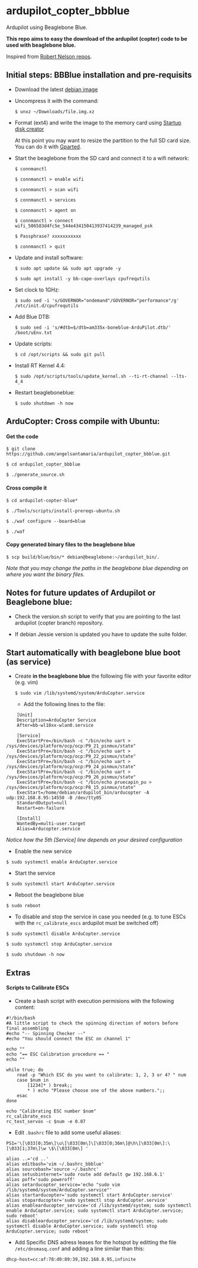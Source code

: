 # ardupilot_copter_bbblue

Ardupilot using Beaglebone Blue.

**This repo aims to easy the download of the ardupilot (copter) code to be used with beaglebone blue.**

Inspired from [Robert Nelson repos](https://github.com/rcn-ee/repos).

## Initial steps: BBBlue installation and pre-requisits

  * Download the latest [debian image](https://beagleboard.org/latest-images)
  
  * Uncompress it with the command:
    
    `$ unxz ~/Downloads/file.img.xz`
  
  * Format (ext4) and write the image to the memory card using [Startup disk creator](https://apps.ubuntu.com/cat/applications/precise/usb-creator-gtk/)
        
    At this point you may want to resize the partition to the full SD card size. You can do it with [Gparted](https://gparted.org/). 
  
  * Start the beaglebone from the SD card and connect it to a wifi network:
  
    `$ connmanctl`
    
    `$ connmanctl > enable wifi `
    
    `$ connmanctl > scan wifi`
     
    `$ connmanctl > services`
    
    `$ connmanctl > agent on`
    
    `$ connmanctl > connect wifi_506583d4fc5e_544e434150413937414239_managed_psk `
    
    `$ Passphrase? xxxxxxxxxxx`
     
    `$ connmanctl > quit`
    
  * Update and install software:
  
    `$ sudo apt update && sudo apt upgrade -y`
    
    `$ sudo apt install -y bb-cape-overlays cpufrequtils`
    
  * Set clock to 1GHz:
  
    `$ sudo sed -i 's/GOVERNOR="ondemand"/GOVERNOR="performance"/g' /etc/init.d/cpufrequtils`
   
  * Add Blue DTB:
  
    `$ sudo sed -i 's/#dtb=$/dtb=am335x-boneblue-ArduPilot.dtb/' /boot/uEnv.txt`
  
  * Update scripts:
  
    `$ cd /opt/scripts && sudo git pull`
  
  * Install RT Kernel 4.4:
  
    `$ sudo /opt/scripts/tools/update_kernel.sh --ti-rt-channel --lts-4_4`
  
  * Restart beagleboneblue:
  
    `$ sudo shutdown -h now`

## ArduCopter: Cross compile with Ubuntu:

<!--#### Prerequisites-->

  <!--* Install compiler for ARM:-->

  <!--  `$ sudo apt-get install gcc-arm-linux-gnueabi`-->
  
#### Get the code

  `$ git clone https://github.com/angelsantamaria/ardupilot_copter_bbblue.git`

  `$ cd ardupilot_copter_bbblue`

  `$ ./generate_source.sh`

#### Cross compile it

  `$ cd ardupilot-copter-blue*`

  `$ ./Tools/scripts/install-prereqs-ubuntu.sh`

  `$ ./waf configure --board=blue`

  `$ ./waf`

#### Copy generated binary files to the beaglebone blue

  `$ scp build/blue/bin/* debian@beaglebone:~/ardupilot_bin/.`
 
  *Note that you may change the paths in the beaglebone blue depending on where you want the binary files.*

## Notes for future updates of Ardupilot or Beaglebone blue:

  * Check the version.sh script to verify that you are pointing to the last ardupilot (copter branch) repository.

  * If debian Jessie version is updated you have to update the suite folder. 

## Start automatically with beaglebone blue boot (as service) 

  * Create **in the beaglebone blue** the following file with your favorite editor (e.g. vim)

    `$ sudo vim /lib/systemd/system/ArduCopter.service`

    * Add the following lines to the file:

```
    [Unit]
    Description=ArduCopter Service
    After=bb-wl18xx-wlan0.service

    [Service]
    ExecStartPre=/bin/bash -c "/bin/echo uart > /sys/devices/platform/ocp/ocp:P9_21_pinmux/state"
    ExecStartPre=/bin/bash -c "/bin/echo uart > /sys/devices/platform/ocp/ocp:P9_22_pinmux/state"
    ExecStartPre=/bin/bash -c "/bin/echo uart > /sys/devices/platform/ocp/ocp:P9_24_pinmux/state"
    ExecStartPre=/bin/bash -c "/bin/echo uart > /sys/devices/platform/ocp/ocp:P9_26_pinmux/state"
    ExecStartPre=/bin/bash -c "/bin/echo pruecapin_pu > /sys/devices/platform/ocp/ocp:P8_15_pinmux/state"
    ExecStart=/home/debian/ardupilot_bin/arducopter -A udp:192.168.8.95:14550 -B /dev/tty05
    StandardOutput=null
    Restart=on-failure

    [Install]
    WantedBy=multi-user.target
    Alias=Arducopter.service
```

  *Notice how the 5th [Service] line depends on your desired configuration*

  * Enable the new service

  `$ sudo systemctl enable ArduCopter.service`

  * Start the service
  
  `$ sudo systemctl start ArduCopter.service`

  * Reboot the beaglebone blue

  `$ sudo reboot`

  * To disable and stop the service in case you needed (e.g. to tune ESCs with the `rc_calibrate_escs` ardupilot must be switched off)

  `$ sudo systemctl disable ArduCopter.service`

  `$ sudo systemctl stop ArduCopter.service`

  `$ sudo shutdown -h now`

## Extras

#### Scripts to Calibrate ESCs

  * Create a bash script with execution permisions with the following content:
  
```
#!/bin/bash
#A little script to check the spinning direction of motors before final assembling
#echo "-- Spinning Checker --"
#echo "You should connect the ESC on channel 1"

echo ""
echo "== ESC Calibration procedure == "
echo ""

while true; do
    read -p "Which ESC do you want to calibrate: 1, 2, 3 or 4? " num
    case $num in
        [1234]* ) break;;
        * ) echo "Please choose one of the above numbers.";;
    esac
done

echo "Calibrating ESC number $num"
rc_calibrate_escs
rc_test_servos -c $num -e 0.07
```
  * Edit `.bashrc` file to add some useful aliases:
  
```
PS1='\[\033[0;35m\]\u\[\033[0m\]\[\033[0;36m\]@\h\[\033[0m\]:\[\033[1;37m\]\w \$\[\033[0m\] '

alias ..='cd ..'
alias editbash='vim ~/.bashrc_bbblue'
alias sourcebash='source ~/.bashrc'
alias setusbinternet='sudo route add default gw 192.168.6.1'
alias poff='sudo poweroff'
alias setarducopter_service='echo "sudo vim /lib/systemd/system/ArduCopter.service"'
alias startarducopter='sudo systemctl start ArduCopter.service'
alias stoparducopter='sudo systemctl stop ArduCopter.service'
alias enablearducopter_service='cd /lib/systemd/system; sudo systemctl enable ArduCopter.service; sudo systemctl start ArduCopter.service; sudo reboot'
alias disablearducopter_service='cd /lib/systemd/system; sudo systemctl disable ArduCopter.service; sudo systemctl stop ArduCopter.service; sudo reboot'
```
  * Add Specific DNS adress leases for the hotspot by editting the file `/etc/dnsmasq.conf` and adding a line similar than this:
  
  `dhcp-host=cc:af:78:d0:89:39,192.168.8.95,infinite`
